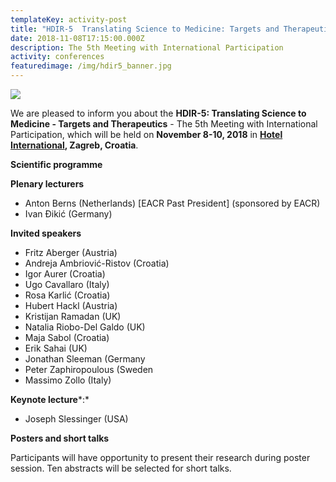 ```yaml
---
templateKey: activity-post
title: "HDIR-5  Translating Science to Medicine: Targets and Therapeutics"
date: 2018-11-08T17:15:00.000Z
description: The 5th Meeting with International Participation
activity: conferences
featuredimage: /img/hdir5_banner.jpg
---
```

![](/img/hdir5_banner.jpg)

We are pleased to inform you about the **HDIR-5: Translating Science to Medicine - Targets and Therapeutics** - The 5th Meeting with International Participation, which will be held on **November 8-10, 2018** in **[Hotel International](https://www.hotel-international.hr/), Zagreb, Croatia**.



**Scientific programme**

**Plenary lecturers**

* Anton Berns (Netherlands) [EACR Past President] (sponsored by EACR)
* Ivan Đikić (Germany)



**Invited speakers**

* Fritz Aberger (Austria)
* Andreja Ambriović-Ristov (Croatia)
* Igor Aurer (Croatia)
* Ugo Cavallaro (Italy)
* Rosa Karlić (Croatia)
* Hubert Hackl (Austria)
* Kristijan Ramadan (UK)
* Natalia Riobo-Del Galdo (UK)
* Maja Sabol (Croatia)
* Erik Sahai (UK)
* Jonathan Sleeman (Germany
* Peter Zaphiropoulous (Sweden
* Massimo Zollo (Italy)



**Keynote lecture***:*

* Joseph Slessinger (USA)



**Posters and short talks**

Participants will have opportunity to present their research during poster session. Ten abstracts will be selected for short talks.